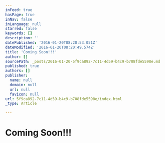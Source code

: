 ```yaml
---
inFeed: true
hasPage: true
inNav: false
inLanguage: null
starred: false
keywords: []
description: ''
datePublished: '2016-01-20T08:20:53.051Z'
dateModified: '2016-01-20T08:20:49.574Z'
title: 'Coming Soon!!!'
author: []
sourcePath: _posts/2016-01-20-5f9ca892-7c11-4d59-b4c9-b708fde5598e.md
published: true
authors: []
publisher:
  name: null
  domain: null
  url: null
  favicon: null
url: 5f9ca892-7c11-4d59-b4c9-b708fde5598e/index.html
_type: Article

---
```

# Coming Soon!!!